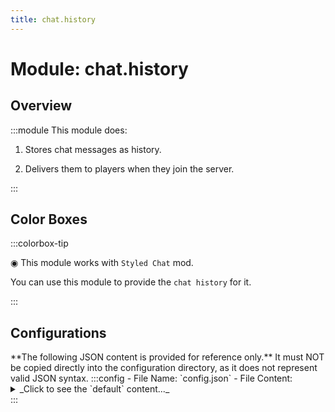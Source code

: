 ```yaml
---
title: chat.history
---
```



# Module: chat.history

## Overview
:::module
  This module does:
  
  1. Stores chat messages as history.
  
  2. Delivers them to players when they join the server.


:::
## Color Boxes

:::colorbox-tip

  ◉ This module works with `Styled Chat` mod.
  
  You can use this module to provide the `chat history` for it.


:::

## Configurations
<Admonition type="warning" icon="" title="">
**The following JSON content is provided for reference only.**
It must NOT be copied directly into the configuration directory, as it does not represent valid JSON syntax.
</Admonition>
:::config
- File Name: `config.json`
- File Content: 
<details>

<summary>_Click to see the `default` content..._</summary>

```json showLineNumbers title="config/fuji/modules/chat/history/config.json"
{
  /* Max stored `chat message` in history. */
  "buffer_size": 50
  /* Only accept and save messages with these `message types`. */,
  "message_type_acceptors": [
    "minecraft:chat",
    "minecraft:say_command",
    "minecraft:emote_command",
    "fuji:chat_server",
    "fuji:chat_client",
    "styled_chat:generic_hack"
  ]
  /* Should reject and never save messages that meet the `rejector`. */,
  "message_rejectors": {
    /* Should reject and never save messages whose `content` meets the rejector. */
    "content_rejector": {
      /* Define `regex` expression to match `message content` */
      "matches": []
    }
    /* Should reject and never save messages whose `parameter` meets the rejector. */,
    "parameter_rejector": {
      /* Use `regex` expression to match `message parameter`.
      
      Issue `/fuji debug` to see the `parameter` of a message. */
      "matches": [
        ".*literal\\{PM\\}.*"
      ]
    }
  }
}
```
</details>
:::
